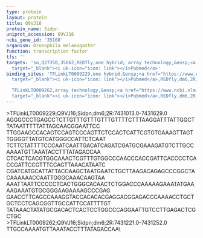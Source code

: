 ```yaml
---
type: protein
layout: protein
title: Q9VJ16
protein_name: Sidpn
uniprot_accession: Q9VJ16
ncbi_gene_id: '35168'
organism: Drosophila melanogaster
function: transcription factor
tfs: ''
targets: 'so,Q27350,35662,REDfly,one hybrid; array technology,&ensp;<a href="https://www.ncbi.nlm.nih.gov/pubmed/?term=22037703%5Buid%5D"
  target="_blank"><i uk-icon="icon: link"></i>Pubmed</a>'
binding_sites: 'TFLinkLT0009229,one hybrid,&ensp;<a href="https://www.ncbi.nlm.nih.gov/pubmed/?term=22037703%5Buid%5D"
  target="_blank"><i uk-icon="icon: link"></i>Pubmed</a>,REDfly,dm6,2R,7431013,7431629,-

  TFLinkLT0009262,array technology,&ensp;<a href="https://www.ncbi.nlm.nih.gov/pubmed/?term=22037703%5Buid%5D"
  target="_blank"><i uk-icon="icon: link"></i>Pubmed</a>,REDfly,dm6,2R,7431221,7431252,-'
---
```

\>TFLinkLT0009229;Q9VJ16;Sidpn;dm6;2R:7431013.0-7431629.0\AGGGCCCTGAGCCTCTTGTTTGTTTGTTTGTTTTCTTTAAGGATTTATTGGCTTATAATTTTTATTAGCAACGGAATTCC\TTGGAAGCCACAGTCCAGTCCCAGTTCTCCACTCATTCGTGTGAAAGTTAGTTGGGGTTATGTCATGGGCCATTCTCAAT\TCTTCTATTTTCCCAATCAATTGACATCAGATCGATGCGAAAGATGTCTTGCCAAAATGTTAAATACCTTTATAGACCAA\CTCACTCACGTGGCAAACTCGTTTGTGGCCCAACCCACCGATTCACCCCTCACCGATTCCGTTTCCAGTTAAACATAATC\CGATCATGCATTATTACCAAGCTAATGAATCTGCTTAAGACAGAGCCCGGCTACAAAAAACCAATTGGGCAAACAAGTAA\AAATTAATTCCCCCTCACTGGGCACAACTCTGGACCCAAAAAGAAATATGAAAAGAAATGTGCGGGAAGAAAAGCCCGAG\GAACCTTCAGCCAAAGGTACCACACACGAGGACGGAGACCCAAAACCTGCTGCTCCTCAGCGGTTGCCATTCCATTTTGT\TATAAACTATATGCGACACTCACTCCTGGCCCAGGAATTGTCCTTGAGACTCGCTGC\\>TFLinkLT0009262;Q9VJ16;Sidpn;dm6;2R:7431221.0-7431252.0\TTGCCAAAATGTTAAATACCTTTATAGACCAA\